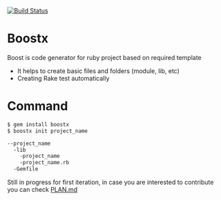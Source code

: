 [![Build Status](https://travis-ci.org/arfo90/boostx.svg?branch=master)](https://travis-ci.org/arfo90/boostx)

# Boostx

Boost is code generator for ruby project based on required template

  - It helps to create basic files and folders (module, lib, etc)
  - Creating Rake test automatically 

# Command

```sh
$ gem install boostx
$ boostx init project_name
```


```sh
--project_name
  -lib
	-project_name
	-project_name.rb
  -Gemfile
```
Still in progress for first iteration, in case you are interested to contribute you can check [PLAN.md](https://github.com/arfo90/boost/blob/master/PLAN.md) 
